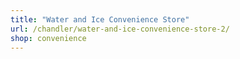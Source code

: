 ```yaml
---
title: "Water and Ice Convenience Store"
url: /chandler/water-and-ice-convenience-store-2/
shop: convenience
---
```

